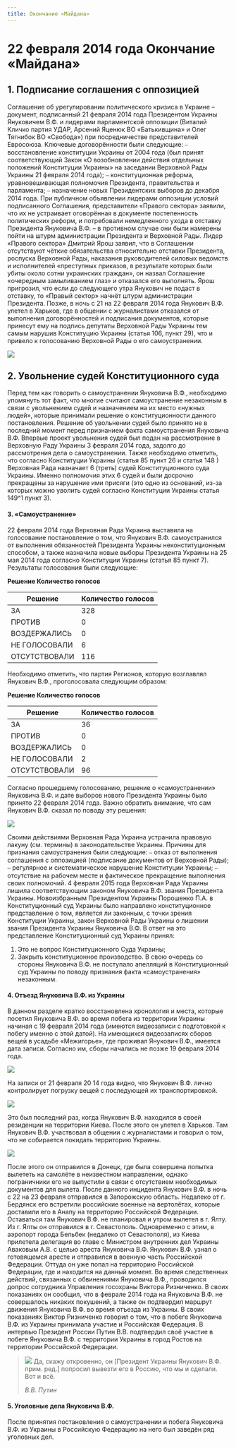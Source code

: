 ```yaml
---
title: Окончание «Майдана»
---
```

# 22 февраля 2014 года Окончание «Майдана»

## 1. Подписание соглашения с оппозицией

Соглашение об урегулировании политического кризиса в Украине – документ, подписанный 21
февраля 2014 года Президентом Украины Януковичем В.Ф. и лидерами парламентской оппозиции
(Виталий Кличко партия УДАР, Арсений Яценюк ВО «Батькивщина» и Олег Тягнибок ВО «Свобода»)
при посредничестве представителей Евросоюза.
Ключевые договорённости были следующие:
⎯ восстановление конституции Украины от 2004 года (был принят соответствующий Закон
«О возобновлении действия отдельных положений Конституции Украины» на заседании Верховной
Рады Украины 21 февраля 2014 года);
⎯ конституционная реформа, уравновешивающая полномочия Президента, правительства и
парламента;
⎯ назначение новых Президентских выборов до декабря 2014 года.
При публичном объявлении лидерами оппозиции условий подписанного Соглашения,
представители «Правого сектора» заявили, что их не устраивает оговорённая в документе постепенность
политических реформ, и потребовали немедленного ухода в отставку Президента Януковича В.Ф. – в
противном случае они были намерены пойти на штурм администрации Президента и Верховной Рады.
Лидер «Правого сектора» Дмитрий Ярош заявил, что в Соглашении отсутствуют чёткие обязательства
относительно отставки Президента, роспуска Верховной Рады, наказания руководителей силовых
ведомств и исполнителей «преступных приказов, в результате которых были убиты около сотни
украинских граждан», он назвал Соглашение «очередным замыливанием глаз» и отказался его
выполнять. Ярош пригрозил, что если до следующего утра Янукович не подаст в отставку, то «Правый
сектор» начнёт штурм администрации Президента.
Позже, в ночь с 21 на 22 февраля 2014 года Янукович В.Ф. улетел в Харьков, где в общении с
журналистами отказался от выполнения договорённостей и подписания документов, которые принесут
ему на подпись депутаты Верховной Рады Украины тем самым нарушив Конституцию Украины
(статья 106, пункт 29), что и привело к голосованию Верховной Рады о его самоустранении.

![](screenshot_1.jpg)

## 2. Увольнение судей Конституционного суда

Перед тем как говорить о самоустранении Януковича В.Ф., необходимо упомянуть тот факт, что
многие считают самоустранение незаконным в связи с увольнением судей и назначением на их место «нужных людей», которые принимали решение о конституционности данного постановления. Решение
об увольнении судей было принято не в последний момент перед признанием факта самоустранения
Януковича В.Ф. Впервые проект увольнения судей был подан на рассмотрение в Верховную Раду
Украины 3 февраля 2014 года, задолго до рассмотрения дела о самоустранении.
Также необходимо отметить, что согласно Конституции Украины (статья 85 пункт 26 и статья 148 )
Верховная Рада назначает 6 (треть) судей Конституционного суда Украины. Именно полномочия этих 6
судей и были досрочно прекращены за нарушение ими присяги (это одно из оснований, из-за которых
можно уволить судей согласно Конституции Украины статья 149^1 пункт 3).

#### 3. «Самоустранение»

22 февраля 2014 года Верховная Рада Украина выставила на голосование постановление о том, что
Янукович В.Ф. самоустранился от выполнения обязанностей Президента Украины неконституционным
способом, а также назначила новые выборы Президента Украины на 25 мая 2014 года согласно
Конституции Украины (статья 85 пункт 7).
Результаты голосования были следующие:

**Решение Количество голосов**

| Решение       | Количество голосов |
| ------------- | ------------------ |
| ЗА            | 328                |
| ПРОТИВ        | 0                  |
| ВОЗДЕРЖАЛИСЬ  | 0                  |
| НЕ ГОЛОСОВАЛИ | 6                  |
| ОТСУТСТВОВАЛИ | 116                |

Необходимо отметить, что партия Регионов, которую возглавлял Янукович В.Ф., проголосовала
следующим образом:

**Решение Количество голосов**

| Решение       | Количество голосов |
| ------------- | ------------------ |
| ЗА            | 36                 |
| ПРОТИВ        | 0                  |
| ВОЗДЕРЖАЛИСЬ  | 0                  |
| НЕ ГОЛОСОВАЛИ | 2                  |
| ОТСУТСТВОВАЛИ | 96                 |

Согласно прошедшему голосованию, решение о «самоустранении» Януковича В.Ф. и дате выборов
нового Президента Украины было принято 22 февраля 2014 года.
Важно обратить внимание, что сам Янукович В.Ф. сказал по поводу эту решения:

![](screenshot_2.jpg)

Своими действиями Верховная Рада Украина устранила правовую лакуну (см. термины) в
законодательстве Украины.
Причины для признания самоустранения были следующие:
⎯ отказ от выполнения соглашения с оппозицией (подписание документов от Верховной Рады);
⎯ регулярное и систематическое нарушение Конституции Украины;
⎯ отсутствие на рабочем месте и фактическое прекращение выполнения своих полномочий.
4 февраля 2015 года Верховная Рада Украины лишила соответствующим законом Януковича В.Ф.
звания Президента Украины.
Новоизбранным Президентом Украины Порошенко П.А. в Конституционный суд Украины было
направлено конституционное представление о том, является ли законным, с точки зрения Конституции
Украины, закон Верховной Рады Украины о лишении звания Президента Украины Януковича В.Ф.
В ответ на это представление Конституционный суд Украины принял:

1. Это не вопрос Конституционного Суда Украины;
2. Закрыть конституционное производство.
       В свою очередь со стороны Януковича В.Ф. не поступало апелляций в Конституционный суд
   Украины по поводу признания факта «самоустранения» незаконным.

#### 4. Отъезд Януковича В.Ф. из Украины

В данном разделе кратко восстановлена хронология и места, которые посетил Януковича В.Ф. во
время побега из территории Украины начиная с 19 февраля 2014 года (имеются видеозаписи с
подготовкой к побегу именно с этой датой).
На имеющихся видеозаписях сборов вещей в усадьбе «Межигорье», где проживал Янукович В.Ф.,
имеется дата записи. Согласно им, сборы начались не позже 19 февраля 2014 года.

![](screenshot_3.jpg)

На записи от 21 февраля 20 14 года видно, что Янукович В.Ф. лично контролирует погрузку вещей
с последующей их транспортировкой.

![](screenshot_4.jpg)

Это был последний раз, когда Янукович В.Ф. находился в своей резиденции на территории Киева.
После этого он улетел в Харьков. Там Янукович В.Ф. участвовал в общении с журналистами и говорил о
том, что не собирается покидать территорию Украины.

![](screenshot_5.jpg)

После этого он отправился в Донецк, где была совершена попытка вылететь на самолёте в
неизвестном направлении, однако пограничники его не выпустили в связи с отсутствием необходимых документов для вылета. После данного инцидента Янукович В.Ф. в ночь с 22 на 23 февраля отправился в
Запорожскую область. Недалеко от г. Бердянск его встретили российские военные на вертолётах, которые
доставили его в Анапу на территорию Российской Федерации. Оставаться там Янукович В.Ф. не
планировал и утром вылетел в г. Ялту. Из г. Ялты он отправился в г. Севастополь. Одновременно с этим,
в аэропорт города Бельбек (недалеко от Севастополя), из Киева прилетела делегация во главе с
Министром внутренних дел Украины Аваковым А.В. с целью ареста Януковича В.Ф. Янукович В.Ф.
узнал о готовящемся аресте и отправился в военную часть Российской Федерации. Оттуда он уже попал
на территорию Российской Федерации, где и находится на данный момент.
Во время следственных действий, связанных с обвинениями Януковича В.Ф., проводился допрос
сотрудника Управления госохраны Виктора Ризниченко. В своих показаниях он сообщил, что в феврале
2014 года на Януковича В.Ф. не совершалось никаких покушений, а также он подтвердил маршрут
движения Януковича В.Ф. во время отъезда из Украины. В своих показаниях Виктор Ризниченко говорил
о том, что в побеге Януковича В.Ф. из Украины принимала участие и Российская Федерация.
В интервью Президент России Путин В.В. подтвердил своё участие в побеге Януковича В.Ф. с
территории Украины в город Ростов на территории Российской Федерации.

> ![](https://upload.wikimedia.org/wikipedia/commons/thumb/5/51/%D0%92%D0%BB%D0%B0%D0%B4%D0%B8%D0%BC%D0%B8%D1%80_%D0%9F%D1%83%D1%82%D0%B8%D0%BD_%2818-06-2023%29_%28cropped%29.jpg/640px-%D0%92%D0%BB%D0%B0%D0%B4%D0%B8%D0%BC%D0%B8%D1%80_%D0%9F%D1%83%D1%82%D0%B8%D0%BD_%2818-06-2023%29_%28cropped%29.jpg)  Да, скажу откровенно, он \[Президент Украины Янукович В.Ф. прим. ред.] попросил
> вывезти его в Россию, что мы и сделали. Вот и всё. 
>
> *В.В. Путин* 

#### 5. Уголовные дела Януковича В.Ф.

После принятия постановления о самоустранении и побега Януковича В.Ф. из Украины в
Российскую Федерацию на него был заведён ряд уголовных дел.
